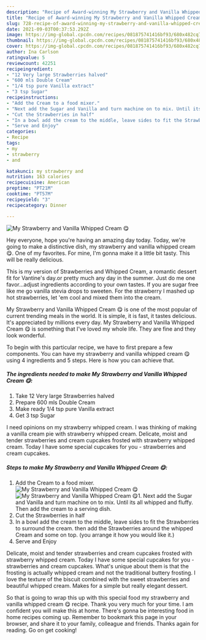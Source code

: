 ```yaml
---
description: "Recipe of Award-winning My Strawberry and Vanilla Whipped Cream 😋"
title: "Recipe of Award-winning My Strawberry and Vanilla Whipped Cream 😋"
slug: 728-recipe-of-award-winning-my-strawberry-and-vanilla-whipped-cream
date: 2021-09-03T00:37:53.292Z
image: https://img-global.cpcdn.com/recipes/081875741416bf93/680x482cq70/my-strawberry-and-vanilla-whipped-cream-recipe-main-photo.jpg
thumbnail: https://img-global.cpcdn.com/recipes/081875741416bf93/680x482cq70/my-strawberry-and-vanilla-whipped-cream-recipe-main-photo.jpg
cover: https://img-global.cpcdn.com/recipes/081875741416bf93/680x482cq70/my-strawberry-and-vanilla-whipped-cream-recipe-main-photo.jpg
author: Ina Carlson
ratingvalue: 5
reviewcount: 42251
recipeingredient:
- "12 Very large Strawberries halved"
- "600 mls Double Cream"
- "1/4 tsp pure Vanilla extract"
- "3 tsp Sugar"
recipeinstructions:
- "Add the Cream to a food mixer."
- "Next add the Sugar and Vanilla and turn machine on to mix. Until its all whipped and fluffy. Then add the cream to a serving dish."
- "Cut the Strawberries in half"
- "In a bowl add the cream to the middle, leave sides to fit the Strawberries to surround the cream. then add the Strawberries around the whipped Cream and some on top. (you arrange it how you would like it.)"
- "Serve and Enjoy"
categories:
- Recipe
tags:
- my
- strawberry
- and

katakunci: my strawberry and 
nutrition: 163 calories
recipecuisine: American
preptime: "PT21M"
cooktime: "PT57M"
recipeyield: "3"
recipecategory: Dinner

---
```



![My Strawberry and Vanilla Whipped Cream 😋](https://img-global.cpcdn.com/recipes/081875741416bf93/680x482cq70/my-strawberry-and-vanilla-whipped-cream-recipe-main-photo.jpg)

Hey everyone, hope you're having an amazing day today. Today, we're going to make a distinctive dish, my strawberry and vanilla whipped cream 😋. One of my favorites. For mine, I'm gonna make it a little bit tasty. This will be really delicious.

This is my version of Strawberries and Whipped Cream, a romantic dessert fit for Vantine&#39;s day.or pretty much any day in the summer. Just do me one favor…adjust ingredients according to your own tastes. If you are sugar free like me go vanilla stevia drops to sweeten. For the strawberry I mashed up hot strawberries, let &#39;em cool and mixed them into the cream.

My Strawberry and Vanilla Whipped Cream 😋 is one of the most popular of current trending meals in the world. It is simple, it is fast, it tastes delicious. It's appreciated by millions every day. My Strawberry and Vanilla Whipped Cream 😋 is something that I've loved my whole life. They are fine and they look wonderful.


To begin with this particular recipe, we have to first prepare a few components. You can have my strawberry and vanilla whipped cream 😋 using 4 ingredients and 5 steps. Here is how you can achieve that.

<!--inarticleads1-->

##### The ingredients needed to make My Strawberry and Vanilla Whipped Cream 😋:

1. Take 12 Very large Strawberries halved
1. Prepare 600 mls Double Cream
1. Make ready 1/4 tsp pure Vanilla extract
1. Get 3 tsp Sugar


I need opinions on my strawberry whipped cream. I was thinking of making a vanilla cream pie with strawberry whipped cream. Delicate, moist and tender strawberries and cream cupcakes frosted with strawberry whipped cream. Today I have some special cupcakes for you - strawberries and cream cupcakes. 

<!--inarticleads2-->

##### Steps to make My Strawberry and Vanilla Whipped Cream 😋:

1. Add the Cream to a food mixer.
<img src="https://img-global.cpcdn.com/steps/9914a893c6fbc9dc/160x128cq70/my-strawberry-and-vanilla-whipped-cream-recipe-step-1-photo.jpg" alt="My Strawberry and Vanilla Whipped Cream 😋"><img src="https://img-global.cpcdn.com/steps/64e5961e40156d2c/160x128cq70/my-strawberry-and-vanilla-whipped-cream-recipe-step-1-photo.jpg" alt="My Strawberry and Vanilla Whipped Cream 😋">1. Next add the Sugar and Vanilla and turn machine on to mix. Until its all whipped and fluffy. Then add the cream to a serving dish.
1. Cut the Strawberries in half
1. In a bowl add the cream to the middle, leave sides to fit the Strawberries to surround the cream. then add the Strawberries around the whipped Cream and some on top. (you arrange it how you would like it.)
1. Serve and Enjoy


Delicate, moist and tender strawberries and cream cupcakes frosted with strawberry whipped cream. Today I have some special cupcakes for you - strawberries and cream cupcakes. What&#39;s unique about them is that the frosting is actually whipped cream and not the traditional buttery frosting. I love the texture of the biscuit combined with the sweet strawberries and beautiful whipped cream. Makes for a simple but really elegant dessert. 

So that is going to wrap this up with this special food my strawberry and vanilla whipped cream 😋 recipe. Thank you very much for your time. I am confident you will make this at home. There's gonna be interesting food in home recipes coming up. Remember to bookmark this page in your browser, and share it to your family, colleague and friends. Thanks again for reading. Go on get cooking!
